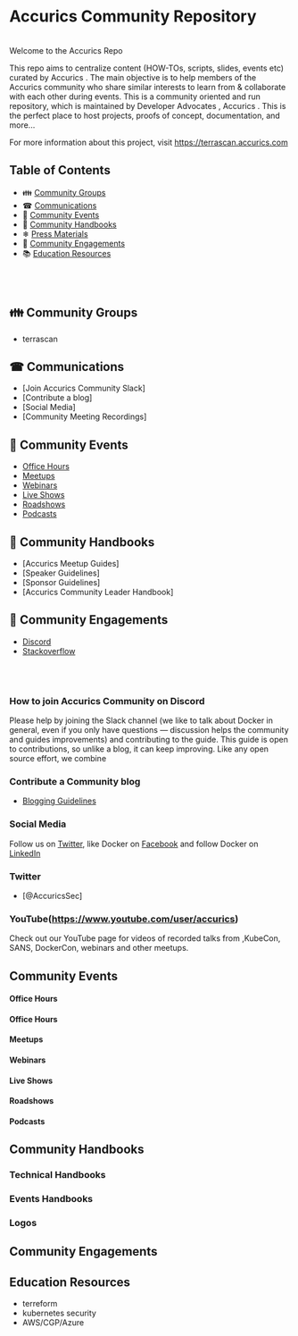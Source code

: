 
# Accurics Community Repository

<br> Welcome to the Accurics Repo 

This repo aims to centralize content (HOW-TOs, scripts, slides, events etc) curated by Accurics . The main objective is to help members of the Accurics community who share similar interests to learn from & collaborate with each other during events. This is a community oriented and run repository, which is maintained by Developer Advocates , Accurics . This is the perfect place to host projects, proofs of concept, documentation, and more...

For more information about this project, visit https://terrascan.accurics.com



## Table of Contents


-  👪 [Community Groups](#community-groups)
-  ☎  [Communications](#communications)
-  📆 [Community Events](#community-events)
-  📒 [Community Handbooks](#community-handbooks)
-  ❄  [Press Materials](#press-materials)
-  💬 [Community Engagements](#community-engagements)
-  📚 [Education Resources](#education-resources)
<br>



<br>

## 👪 Community Groups
   
   - terrascan 

## ☎ Communications

- [Join Accurics Community Slack]
- [Contribute a blog]
- [Social Media]
- [Community Meeting Recordings]


## 📆 Community Events

- [Office Hours](#office-hours)
- [Meetups](#meetups)
- [Webinars](#webinars)
- [Live Shows](#live-shows)
- [Roadshows](#roadshows)
- [Podcasts](#podcasts)

## 📒 Community Handbooks

- [Accurics Meetup Guides]
- [Speaker Guidelines]
- [Sponsor Guidelines]
- [Accurics Community Leader Handbook]



## 💬 Community Engagements

- [Discord](#discord)
- [Stackoverflow](#stackoverflow)
<br>


<br>



### How to join Accurics Community on Discord 

Please help by joining the Slack channel (we like to talk about Docker in general, even if you only have questions — discussion helps the community and guides improvements) and contributing to the guide. This guide is open to contributions, so unlike a blog, it can keep improving. Like any open source effort, we combine 

### Contribute a Community blog

- [Blogging Guidelines]()

  
### Social Media

Follow us on [Twitter](), like Docker on [Facebook]() and follow Docker on [LinkedIn]()

### Twitter

- [@AccuricsSec]
   
   
### YouTube(https://www.youtube.com/user/accurics)
Check out our YouTube page for videos of recorded talks from ,KubeCon, SANS,  DockerCon, webinars and other meetups.


## Community Events

#### Office Hours
#### Office Hours
#### Meetups
#### Webinars
#### Live Shows
#### Roadshows
#### Podcasts

## Community Handbooks

### Technical Handbooks


### Events Handbooks


### Logos


## Community Engagements


## Education Resources
  - terreform 
  - kubernetes security 
  - AWS/CGP/Azure 








